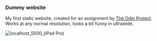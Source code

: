 ### Dummy website
My first static website, created for an assignment by [The Odin Project](https://theodinproject.com). Works at any normal resolution, looks a bit funny in ultrawide.

![localhost_5500_(iPad Pro)](https://github.com/a-pinch-ofsalt/Dummy-website/assets/105998129/7dfc2815-f3e3-435e-8e5b-4c55700ebad4)
